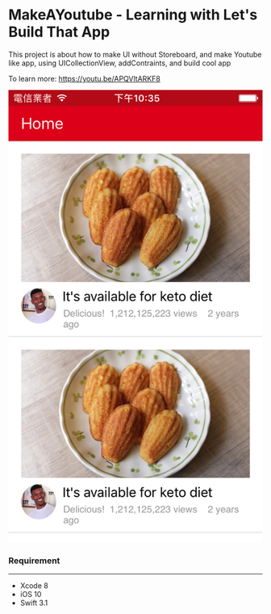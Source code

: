# MakeAYoutube - Learning with Let's Build That App

This project is about how to make UI without Storeboard,
and make Youtube like app, using UICollectionView, addContraints, and build cool app


To learn more: https://youtu.be/APQVltARKF8


!["ScreenShots"](https://github.com/TerryCK/MakeAYoutube/blob/master/ScreenShot/screenshot.png)
### Requirement
-----------

- Xcode 8
- iOS 10
- Swift 3.1

